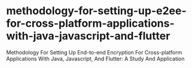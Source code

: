 # methodology-for-setting-up-e2ee-for-cross-platform-applications-with-java-javascript-and-flutter
Methodology For Setting Up End-to-end Encryption For Cross-platform Applications With Java, Javascript, And Flutter: A Study And Application

